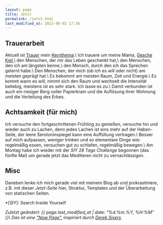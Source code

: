 ```yaml
---
layout: page
title: Jetzt
permalink: /jetzt.html
last_modified_at: 2021-06-02 17:36
---
```

## Trauerarbeit

Aktuell ist [Trauer](/tags/trauer.html) 
mein [Kernthema](/2021/05/25/kernthemen.html).\\
Ich trauere um meine Mama, [Gesche Kiel](/2021/05/25/kernthemen.html),\\
den Menschen, der mir das Leben geschenkt hat,\\
den Menschen, den ich am längsten kenne,\\
den Mensch, durch den ich das Sprechen gelernt habe.\\
Den Menschen, der mich (ob ich es will oder nicht) am meisten geprägt hat.\\
Es bekommt am meisten Raum, Zeit und Energie.\\
Es kommt wann es will, nimmt sich den Raum und wechselt die Intensität beliebig, 
meistens ist es sehr stark. 
Ich lasse es zu.\\
Damit verbunden ist auch ein riesiger Berg voller Papierkram
und die Auflösung ihrer Wohnung und die Verteilung des Erbes.

## Achtsamkeit (für mich)

Ich versuche den fortgeschrittenen Frühling zu genießen,
versuche hin und wieder auch zu Lachen, denn jedes Lachen ist eins mehr auf der Haben-Seite,
der leere Serotoninspiegel kann eine Auffüllung vertragen.\\
Besser auf mich aufpassen, weniger trinken und so elementare Dinge wie:
regelmäßig essen, versuchen gut zu schlafen, regelmäßig bewegen.\\
Am Montag habe ich wieder mit der *SIY 28 Tage Challenge* begonnen (das fünfte Mal)
um gerade jetzt das Meditieren nicht zu vernachlässigen.

## Misc

Daneben lenke ich mich gerade viel mit meinem Blog ab 
und prokrastiniere, z.B. mit dieser *Jetzt-Seite* hier,
Struktur, Templates und der Überarbeitung von statischen Seiten.

*[SIY]: Search Inside Yourself

*Zuletzt geändert: {{ page.last_modified_at | date: "%d.%m.%Y, %H:%M" }}\\
Das ist eine ["Now Page"](https://nownownow.com/about), 
inspiriert durch [Derek Sivers](https://sive.rs/).*
